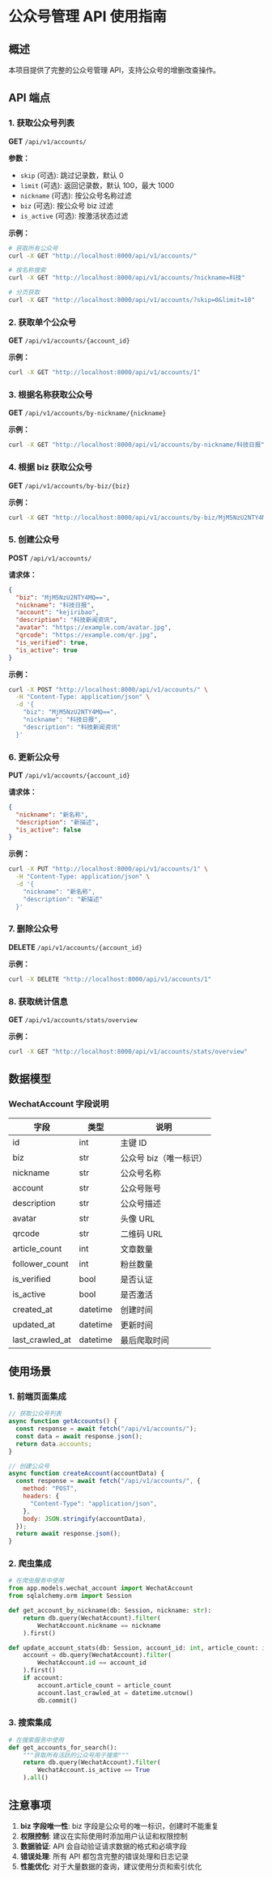 # 公众号管理 API 使用指南

## 概述

本项目提供了完整的公众号管理 API，支持公众号的增删改查操作。

## API 端点

### 1. 获取公众号列表

**GET** `/api/v1/accounts/`

**参数：**

- `skip` (可选): 跳过记录数，默认 0
- `limit` (可选): 返回记录数，默认 100，最大 1000
- `nickname` (可选): 按公众号名称过滤
- `biz` (可选): 按公众号 biz 过滤
- `is_active` (可选): 按激活状态过滤

**示例：**

```bash
# 获取所有公众号
curl -X GET "http://localhost:8000/api/v1/accounts/"

# 按名称搜索
curl -X GET "http://localhost:8000/api/v1/accounts/?nickname=科技"

# 分页获取
curl -X GET "http://localhost:8000/api/v1/accounts/?skip=0&limit=10"
```

### 2. 获取单个公众号

**GET** `/api/v1/accounts/{account_id}`

**示例：**

```bash
curl -X GET "http://localhost:8000/api/v1/accounts/1"
```

### 3. 根据名称获取公众号

**GET** `/api/v1/accounts/by-nickname/{nickname}`

**示例：**

```bash
curl -X GET "http://localhost:8000/api/v1/accounts/by-nickname/科技日报"
```

### 4. 根据 biz 获取公众号

**GET** `/api/v1/accounts/by-biz/{biz}`

**示例：**

```bash
curl -X GET "http://localhost:8000/api/v1/accounts/by-biz/MjM5NzU2NTY4MQ=="
```

### 5. 创建公众号

**POST** `/api/v1/accounts/`

**请求体：**

```json
{
  "biz": "MjM5NzU2NTY4MQ==",
  "nickname": "科技日报",
  "account": "kejiribao",
  "description": "科技新闻资讯",
  "avatar": "https://example.com/avatar.jpg",
  "qrcode": "https://example.com/qr.jpg",
  "is_verified": true,
  "is_active": true
}
```

**示例：**

```bash
curl -X POST "http://localhost:8000/api/v1/accounts/" \
  -H "Content-Type: application/json" \
  -d '{
    "biz": "MjM5NzU2NTY4MQ==",
    "nickname": "科技日报",
    "description": "科技新闻资讯"
  }'
```

### 6. 更新公众号

**PUT** `/api/v1/accounts/{account_id}`

**请求体：**

```json
{
  "nickname": "新名称",
  "description": "新描述",
  "is_active": false
}
```

**示例：**

```bash
curl -X PUT "http://localhost:8000/api/v1/accounts/1" \
  -H "Content-Type: application/json" \
  -d '{
    "nickname": "新名称",
    "description": "新描述"
  }'
```

### 7. 删除公众号

**DELETE** `/api/v1/accounts/{account_id}`

**示例：**

```bash
curl -X DELETE "http://localhost:8000/api/v1/accounts/1"
```

### 8. 获取统计信息

**GET** `/api/v1/accounts/stats/overview`

**示例：**

```bash
curl -X GET "http://localhost:8000/api/v1/accounts/stats/overview"
```

## 数据模型

### WechatAccount 字段说明

| 字段            | 类型     | 说明                   |
| --------------- | -------- | ---------------------- |
| id              | int      | 主键 ID                |
| biz             | str      | 公众号 biz（唯一标识） |
| nickname        | str      | 公众号名称             |
| account         | str      | 公众号账号             |
| description     | str      | 公众号描述             |
| avatar          | str      | 头像 URL               |
| qrcode          | str      | 二维码 URL             |
| article_count   | int      | 文章数量               |
| follower_count  | int      | 粉丝数量               |
| is_verified     | bool     | 是否认证               |
| is_active       | bool     | 是否激活               |
| created_at      | datetime | 创建时间               |
| updated_at      | datetime | 更新时间               |
| last_crawled_at | datetime | 最后爬取时间           |

## 使用场景

### 1. 前端页面集成

```javascript
// 获取公众号列表
async function getAccounts() {
  const response = await fetch("/api/v1/accounts/");
  const data = await response.json();
  return data.accounts;
}

// 创建公众号
async function createAccount(accountData) {
  const response = await fetch("/api/v1/accounts/", {
    method: "POST",
    headers: {
      "Content-Type": "application/json",
    },
    body: JSON.stringify(accountData),
  });
  return await response.json();
}
```

### 2. 爬虫集成

```python
# 在爬虫服务中使用
from app.models.wechat_account import WechatAccount
from sqlalchemy.orm import Session

def get_account_by_nickname(db: Session, nickname: str):
    return db.query(WechatAccount).filter(
        WechatAccount.nickname == nickname
    ).first()

def update_account_stats(db: Session, account_id: int, article_count: int):
    account = db.query(WechatAccount).filter(
        WechatAccount.id == account_id
    ).first()
    if account:
        account.article_count = article_count
        account.last_crawled_at = datetime.utcnow()
        db.commit()
```

### 3. 搜索集成

```python
# 在搜索服务中使用
def get_accounts_for_search():
    """获取所有活跃的公众号用于搜索"""
    return db.query(WechatAccount).filter(
        WechatAccount.is_active == True
    ).all()
```

## 注意事项

1. **biz 字段唯一性**: biz 字段是公众号的唯一标识，创建时不能重复
2. **权限控制**: 建议在实际使用时添加用户认证和权限控制
3. **数据验证**: API 会自动验证请求数据的格式和必填字段
4. **错误处理**: 所有 API 都包含完整的错误处理和日志记录
5. **性能优化**: 对于大量数据的查询，建议使用分页和索引优化
